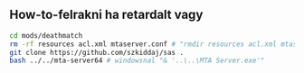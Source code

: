 ## How-to-felrakni ha retardalt vagy

```bash
cd mods/deathmatch
rm -rf resources acl.xml mtaserver.conf # "rmdir resources acl.xml mtaserver.conf" windows alatt.
git clone https://github.com/szkiddaj/sas .
bash ../../mta-server64 # windowsnal "& '..\..\MTA Server.exe'"
```
